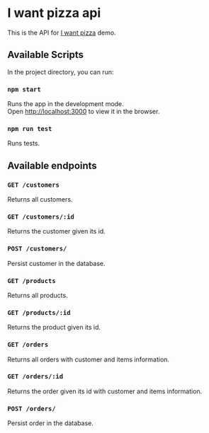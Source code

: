 # I want pizza api

This is the API for [I want pizza](https://github.com/rvillaverde/iwantpizza) demo.

## Available Scripts

In the project directory, you can run:

### `npm start`

Runs the app in the development mode.<br>
Open [http://localhost:3000](http://localhost:3000) to view it in the browser.

### `npm run test`

Runs tests.<br>


## Available endpoints

### `GET /customers`

Returns all customers.

### `GET /customers/:id`

Returns the customer given its id.

### `POST /customers/`

Persist customer in the database.

### `GET /products`

Returns all products.

### `GET /products/:id`

Returns the product given its id.

### `GET /orders`

Returns all orders with customer and items information.

### `GET /orders/:id`

Returns the order given its id with customer and items information.

### `POST /orders/`

Persist order in the database.
